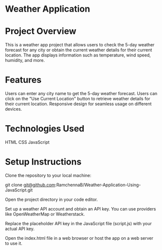 
# Weather Application

# Project Overview
This is a weather app project that allows users to check the 5-day weather forecast for any city or obtain the current weather details for their current location. The app displays information such as temperature, wind speed, humidity, and more.

# Features
Users can enter any city name to get the 5-day weather forecast.
Users can click on the "Use Current Location" button to retrieve weather details for their current location.
Responsive design for seamless usage on different devices.

# Technologies Used
HTML
CSS
JavaScript

# Setup Instructions
Clone the repository to your local machine:

git clone git@github.com:RamchennaB/Weather-Application-Using-JavaScript.git

Open the project directory in your code editor.

Set up a weather API account and obtain an API key. You can use providers like OpenWeatherMap or Weatherstack.

Replace the placeholder API key in the JavaScript file (script.js) with your actual API key.

Open the index.html file in a web browser or host the app on a web server to use it.

